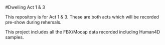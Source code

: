 #Dwelling Act 1 & 3

This repository is for Act 1 & 3. These are both acts which will be recorded pre-show during rehersals.

This project includes all the FBX/Mocap data recorded including Human4D samples.
